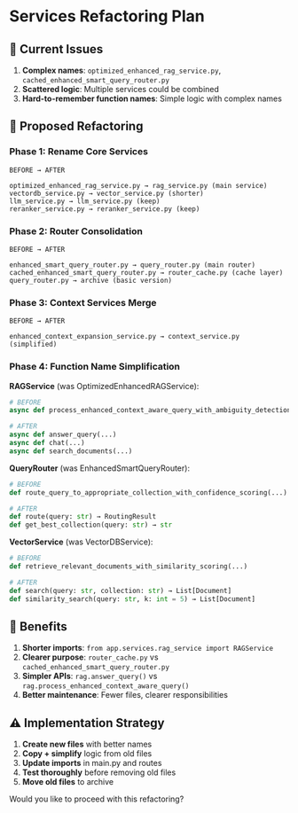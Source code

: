 # Services Refactoring Plan

## 🎯 Current Issues
1. **Complex names**: `optimized_enhanced_rag_service.py`, `cached_enhanced_smart_query_router.py`
2. **Scattered logic**: Multiple services could be combined
3. **Hard-to-remember function names**: Simple logic with complex names

## 🔄 Proposed Refactoring

### Phase 1: Rename Core Services
```
BEFORE → AFTER

optimized_enhanced_rag_service.py → rag_service.py (main service)
vectordb_service.py → vector_service.py (shorter)
llm_service.py → llm_service.py (keep)
reranker_service.py → reranker_service.py (keep)
```

### Phase 2: Router Consolidation
```
BEFORE → AFTER

enhanced_smart_query_router.py → query_router.py (main router)  
cached_enhanced_smart_query_router.py → router_cache.py (cache layer)
query_router.py → archive (basic version)
```

### Phase 3: Context Services Merge
```
BEFORE → AFTER

enhanced_context_expansion_service.py → context_service.py (simplified)
```

### Phase 4: Function Name Simplification

**RAGService** (was OptimizedEnhancedRAGService):
```python
# BEFORE
async def process_enhanced_context_aware_query_with_ambiguity_detection(...)

# AFTER  
async def answer_query(...)
async def chat(...)
async def search_documents(...)
```

**QueryRouter** (was EnhancedSmartQueryRouter):
```python
# BEFORE
def route_query_to_appropriate_collection_with_confidence_scoring(...)

# AFTER
def route(query: str) → RoutingResult
def get_best_collection(query: str) → str
```

**VectorService** (was VectorDBService):
```python
# BEFORE
def retrieve_relevant_documents_with_similarity_scoring(...)

# AFTER
def search(query: str, collection: str) → List[Document]
def similarity_search(query: str, k: int = 5) → List[Document]
```

## 🚀 Benefits

1. **Shorter imports**: `from app.services.rag_service import RAGService`
2. **Clearer purpose**: `router_cache.py` vs `cached_enhanced_smart_query_router.py`
3. **Simpler APIs**: `rag.answer_query()` vs `rag.process_enhanced_context_aware_query()`
4. **Better maintenance**: Fewer files, clearer responsibilities

## ⚠️ Implementation Strategy

1. **Create new files** with better names
2. **Copy + simplify** logic from old files  
3. **Update imports** in main.py and routes
4. **Test thoroughly** before removing old files
5. **Move old files** to archive

Would you like to proceed with this refactoring?
